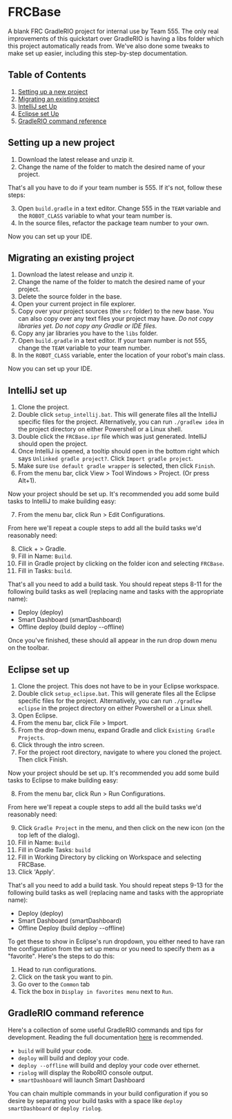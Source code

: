 # FRCBase

A blank FRC GradleRIO project for internal use by Team 555. The only real improvements of this quickstart over GradleRIO is having a libs folder which this project automatically reads from. We've also done some tweaks to make set up easier, including this step-by-step documentation.

## Table of Contents
1. [Setting up a new project](#setting-up-a-new-project)
2. [Migrating an existing project](#migrating-an-existing-project)
3. [IntelliJ set Up](#intellij-set-up)
4. [Eclipse set Up](#eclipse-set-up)
5. [GradleRIO command reference](#gradlerio-command-reference)

## Setting up a new project
1. Download the latest release and unzip it.
2. Change the name of the folder to match the desired name of your project.

That's all you have to do if your team number is 555. If it's not, follow these steps:

3. Open `build.gradle` in a text editor. Change 555 in the `TEAM` variable and the `ROBOT_CLASS` variable to what your team number is.
4. In the source files, refactor the package team number to your own.

Now you can set up your IDE.

## Migrating an existing project
1. Download the latest release and unzip it.
2. Change the name of the folder to match the desired name of your project.
3. Delete the source folder in the base.
4. Open your current project in file explorer.
5. Copy over your project sources (the `src` folder) to the new base. You can also copy over any text files your project may have. *Do not copy libraries yet. Do not copy any Gradle or IDE files.*
6. Copy any jar libraries you have to the `libs` folder.
7. Open `build.gradle` in a text editor. If your team number is not 555, change the `TEAM` variable to your team number.
8. In the `ROBOT_CLASS` variable, enter the location of your robot's main class.

Now you can set up your IDE.

## IntelliJ set up
1. Clone the project.
2. Double click `setup_intellij.bat`. This will generate files all the IntelliJ specific files for the project. Alternatively, you can run `./gradlew idea` in the project directory on either Powershell or a Linux shell.
3. Double click the `FRCBase.ipr` file which was just generated. IntelliJ should open the project.
4. Once IntelliJ is opened, a tooltip should open in the bottom right which says `Unlinked gradle project?`. Click `Import gradle project`.
5. Make sure `Use default gradle wrapper` is selected, then click `Finish`.
6. From the menu bar, click View > Tool Windows > Project. (Or press Alt+1).

Now your project should be set up. It's recommended you add some build tasks to IntelliJ to make building easy:

7. From the menu bar, click Run > Edit Configurations.

From here we'll repeat a couple steps to add all the build tasks we'd reasonably need:

8. Click + > Gradle.
9. Fill in Name: `Build`.
10. Fill in Gradle project by clicking on the folder icon and selecting `FRCBase`.
11. Fill in Tasks: `build`.

That's all you need to add a build task. You should repeat steps 8-11 for the following build tasks as well (replacing name and tasks with the appropriate name):
- Deploy (deploy)
- Smart Dashboard (smartDashboard)
- Offline deploy (build deploy --offline)

Once you've finished, these should all appear in the run drop down menu on the toolbar.

## Eclipse set up
1. Clone the project. This does not have to be in your Eclipse workspace.
2. Double click `setup_eclipse.bat`. This will generate files all the Eclipse specific files for the project. Alternatively, you can run `./gradlew eclipse` in the project directory on either Powershell or a Linux shell.
3. Open Eclipse.
4. From the menu bar, click File > Import.
5. From the drop-down menu, expand Gradle and click `Existing Gradle Projects`.
6. Click through the intro screen.
7. For the project root directory, navigate to where you cloned the project. Then click Finish.

Now your project should be set up. It's recommended you add some build tasks to Eclipse to make building easy:

8. From the menu bar, click Run > Run Configurations.

From here we'll repeat a couple steps to add all the build tasks we'd reasonably need:

9. Click `Gradle Project` in the menu, and then click on the new icon (on the top left of the dialog).
10. Fill in Name: `Build`
11. Fill in Gradle Tasks: `build`
12. Fill in Working Directory by clicking on Workspace and selecting FRCBase.
13. Click 'Apply'.

That's all you need to add a build task. You should repeat steps 9-13 for the following build tasks as well (replacing name and tasks with the appropriate name):
- Deploy (deploy)
- Smart Dashboard (smartDashboard)
- Offline Deploy (build deploy --offline)

To get these to show in Eclipse's run dropdown, you either need to have ran the configuration from the set up menu or you need to specify them as a "favorite". Here's the steps to do this:

1. Head to run configurations.
2. Click on the task you want to pin.
3. Go over to the `Common` tab
4. Tick the box in `Display in favorites menu` next to `Run`.

## GradleRIO command reference
Here's a collection of some useful GradleRIO commands and tips for development. Reading the full documentation [here](https://github.com/Open-RIO/GradleRIO) is recommended.

- `build` will build your code.
- `deploy` will build and deploy your code.
- `deploy --offline` will build and deploy your code over ethernet.
- `riolog` will display the RoboRIO console output.
- `smartDashboard` will launch Smart Dashboard

You can chain multiple commands in your build configuration if you so desire by separating your build tasks with a space like `deploy smartDashboard` or `deploy riolog`.
